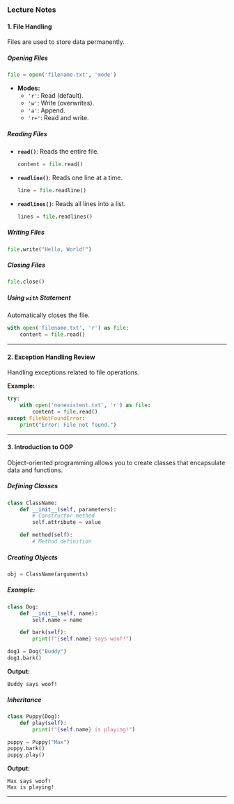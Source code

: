 ### **Lecture Notes**

#### **1. File Handling**

Files are used to store data permanently.

##### **Opening Files**

```python
file = open('filename.txt', 'mode')
```

- **Modes:**
  - `'r'`: Read (default).
  - `'w'`: Write (overwrites).
  - `'a'`: Append.
  - `'r+'`: Read and write.

##### **Reading Files**

- **`read()`**: Reads the entire file.

  ```python
  content = file.read()
  ```

- **`readline()`**: Reads one line at a time.

  ```python
  line = file.readline()
  ```

- **`readlines()`**: Reads all lines into a list.

  ```python
  lines = file.readlines()
  ```

##### **Writing Files**

```python
file.write("Hello, World!")
```

##### **Closing Files**

```python
file.close()
```

##### **Using `with` Statement**

Automatically closes the file.

```python
with open('filename.txt', 'r') as file:
    content = file.read()
```

---

#### **2. Exception Handling Review**

Handling exceptions related to file operations.

**Example:**

```python
try:
    with open('nonexistent.txt', 'r') as file:
        content = file.read()
except FileNotFoundError:
    print("Error: File not found.")
```

---

#### **3. Introduction to OOP**

Object-oriented programming allows you to create classes that encapsulate data and functions.

##### **Defining Classes**

```python
class ClassName:
    def __init__(self, parameters):
        # Constructor method
        self.attribute = value

    def method(self):
        # Method definition
```

##### **Creating Objects**

```python
obj = ClassName(arguments)
```

##### **Example:**

```python
class Dog:
    def __init__(self, name):
        self.name = name

    def bark(self):
        print(f"{self.name} says woof!")

dog1 = Dog("Buddy")
dog1.bark()
```

**Output:**

```
Buddy says woof!
```

##### **Inheritance**

```python
class Puppy(Dog):
    def play(self):
        print(f"{self.name} is playing!")

puppy = Puppy("Max")
puppy.bark()
puppy.play()
```

**Output:**

```
Max says woof!
Max is playing!
```

---
